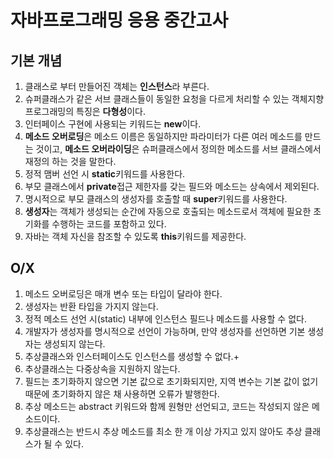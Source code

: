 # 자바프로그래밍 응용 중간고사

## 기본 개념
1. 클래스로 부터 만들어진 객체는 **인스턴스**라 부른다.   
2. 슈퍼클래스가 같은 서브 클래스들이 동일한 요청을 다르게 처리할 수 있는 객체지향 프로그래밍의 특징은 **다형성**이다.   
3. 인터페이스 구현에 사용되는 키워드는 **new**이다.
4. **메소드 오버로딩**은 메소드 이름은 동일하지만 파라미터가 다른 여러 메소드를 만드는 것이고, **메소드 오버라이딩**은 슈퍼클래스에서 정의한 메소드를 서브 클래스에서 재정의 하는 것을 말한다.   
5. 정적 맴버 선언 시 **static**키워드를 사용한다.
6. 부모 클래스에서 **private**접근 제한자를 갖는 필드와 메소드는 상속에서 제외된다.
7. 명시적으로 부모 클래스의 생성자를 호출할 때 **super**키워드를 사용한다.
8. **생성자**는 객체가 생성되는 순간에 자동으로 호출되는 메소드로서 객체에 필요한 초기화를 수행하는 코드를 포함하고 있다.
9. 자바는 객체 자신을 참조할 수 있도록 **this**키워드를 제공한다.

## O/X
1. 메소드 오버로딩은 매개 변수 또는 타입이 달라야 한다.
2. 생성자는 반환 타입을 가지지 않는다.
3. 정적 메소드 선언 시(static) 내부에 인스턴스 필드나 메소드를 사용할 수 없다.
4. 개발자가 생성자를 명시적으로 선언이 가능하며, 만약 생성자를 선언하면 기본 생성자는 생성되지 않는다.
5. 추상클래스와 인스터페이스도 인스턴스를 생성할 수 없다.+
6. 추상클래스는 다중상속을 지원하지 않는다.
7. 필드는 초기화하지 않으면 기본 값으로 초기화되지만, 지역 변수는 기본 값이 없기 때문에 초기화하지 않은 채 사용하면 오류가 발행한다.
8. 추상 메소드는 abstract 키워드와 함께 원형만 선언되고, 코드는 작성되지 않은 메소드이다.
9. 추상클래스는 반드시 추상 메소드를 최소 한 개 이상 가지고 있지 않아도 추상 클래스가 될 수 있다.